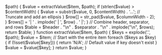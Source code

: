 <?php


function arrayToTable($data, $columns) {
    // Convert JSON string to associative array if needed
    if (is_string($data)) {
        $data = json_decode($data, true);
        if (json_last_error() !== JSON_ERROR_NONE) {
            throw new InvalidArgumentException('Invalid JSON data');
        }
    }
    
    // Validate data and columns
    if (!is_array($data) || empty($data)) {
        throw new InvalidArgumentException('Data must be a non-empty array');
    }
    if (!is_array($columns) || empty($columns)) {
        throw new InvalidArgumentException('Columns must be a non-empty array');
    }
    
    // Define the column width
    $columnWidth = 57;  // Approximate 400px width
    $contentWidth = 55; // Leave room for padding
    
    // Create the table header
    $header = '| ' . implode(' | ', array_map(function($col) use ($columnWidth) {
        return str_pad($col, $columnWidth - 2);  // -2 for padding
    }, array_keys($columns))) . ' |';
    
    $separator = '|-' . implode('-|-', array_fill(0, count($columns), str_repeat('-', $columnWidth - 2))) . '-|';

    // Create the table rows
    $rows = [];
    foreach ($data as $item) {
        $row = [];
        foreach ($columns as $column => $path) {
            $value = extractValue($item, $path);
            if (strlen($value) > $contentWidth) {
                $value = substr($value, 0, $contentWidth) . '…'; // Truncate and add an ellipsis
            }
            $row[] = str_pad($value, $columnWidth - 2);
        }
        $rows[] = '| ' . implode(' | ', $row) . ' |';
    }

    // Combine header, separator, and rows
    $table = $header . "\n" . $separator . "\n" . implode("\n", $rows);
    
    return $table;
}

function extractValue($item, $path) {
    $keys = explode('.', $path);
    $value = $item; // Start with the entire item
    foreach ($keys as $key) {
        if (!isset($value[$key])) {
            return 'N/A'; // Default value if key doesn't exist
        }
        $value = $value[$key];
    }
    return $value;
}
